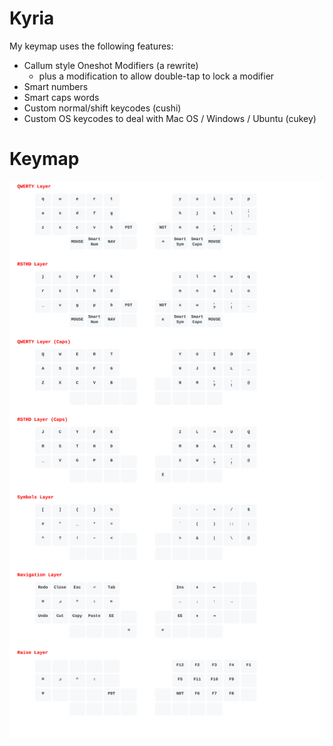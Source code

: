 # Kyria

My keymap uses the following features:
- Callum style Oneshot Modifiers (a rewrite)
  - plus a modification to allow double-tap to lock a modifier
- Smart numbers 
- Smart caps words
- Custom normal/shift keycodes (cushi)
- Custom OS keycodes to deal with Mac OS / Windows / Ubuntu (cukey)

# Keymap

![](keymap.svg)
